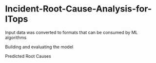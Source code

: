 # Incident-Root-Cause-Analysis-for-ITops




Input data was converted to formats that can be consumed by ML algorithms



Building and evaluating the model


Predicted Root Causes


